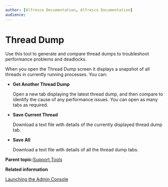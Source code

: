 ```yaml
---
author: [Alfresco Documentation, Alfresco Documentation]
audience: 
---
```


# Thread Dump

Use this tool to generate and compare thread dumps to troubleshoot performance problems and deadlocks.

When you open the Thread Dump screen it displays a snapshot of all threads in currently running processes. You can:

-   **Get Another Thread Dump**

    Open a new tab displaying the latest thread dump, and then compare to identify the cause of any performance issues. You can open as many tabs as required.

-   **Save Current Thread**

    Download a text file with details of the currently displayed thread dump tab.

-   **Save All**

    Download a text file with details of all the thread dump tabs.


**Parent topic:**[Support Tools](../concepts/monitoring-intro.md)

**Related information**  


[Launching the Admin Console](../tasks/adminconsole-open.md)

